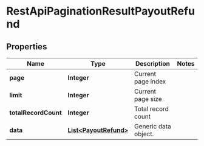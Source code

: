 
# RestApiPaginationResultPayoutRefund

## Properties
Name | Type | Description | Notes
------------ | ------------- | ------------- | -------------
**page** | **Integer** | Current page index | 
**limit** | **Integer** | Current page size | 
**totalRecordCount** | **Integer** | Total record count | 
**data** | [**List&lt;PayoutRefund&gt;**](PayoutRefund.md) | Generic data object. | 



